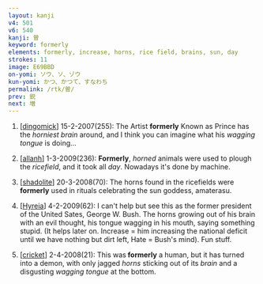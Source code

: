 ```yaml
---
layout: kanji
v4: 501
v6: 540
kanji: 曽
keyword: formerly
elements: formerly, increase, horns, rice field, brains, sun, day
strokes: 11
image: E69BBD
on-yomi: ソウ、ソ、ゾウ
kun-yomi: かつ、かつて、すなわち
permalink: /rtk/曽/
prev: 鋭
next: 増
---
```


1) [<a href="http://kanji.koohii.com/profile/dingomick">dingomick</a>] 15-2-2007(255): The Artist <strong>formerly</strong> Known as Prince has the <em>horniest</em> <em>brain</em> around, and I think you can imagine what his <em>wagging tongue</em> is doing...

2) [<a href="http://kanji.koohii.com/profile/allanh">allanh</a>] 1-3-2009(236): <strong>Formerly</strong>, <em>horned</em> animals were used to plough the <em>ricefield</em>, and it took all <em>day</em>. Nowadays it&#039;s done by machine.

3) [<a href="http://kanji.koohii.com/profile/shadolite">shadolite</a>] 20-3-2008(70): The horns found in the ricefields were<strong> formerly</strong> used in rituals celebrating the sun goddess, amaterasu.

4) [<a href="http://kanji.koohii.com/profile/Hyreia">Hyreia</a>] 4-2-2009(62): I can&#039;t help but see this as the former president of the United Sates, George W. Bush. The horns growing out of his brain with an evil thought, his tongue wagging in his mouth, saying something stupid. (It helps later on. Increase = him increasing the national deficit until we have nothing but dirt left, Hate = Bush&#039;s mind). Fun stuff.

5) [<a href="http://kanji.koohii.com/profile/cricket">cricket</a>] 2-4-2008(21): This was<strong> formerly</strong> a human, but it has turned into a demon, with only jagged <em>horns</em> sticking out of its <em>brain</em> and a disgusting <em>wagging tongue</em> at the bottom.

